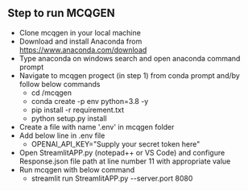 ## Step to run MCQGEN
- Clone mcqgen in your local machine
- Download and install Anaconda from https://www.anaconda.com/download
- Type anaconda on windows search and open anaconda command prompt
- Navigate to mcqgen progect (in step 1) from conda prompt and/by follow below commands
    * cd <basepath>/mcqgen
    * conda create -p env python=3.8 -y
    * pip install -r requirement.txt
    * python setup.py install
- Create a file with name '.env' in mcqgen folder
- Add below line in .env file
    * OPENAI_API_KEY="Supply your secret token here"
- Open StreamlitAPP.py (notepad++ or VS Code) and configure Response.json file path at line number 11 with appropriate value 
- Run mcqgen with below command
    * streamlit run StreamlitAPP.py --server.port 8080